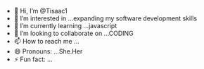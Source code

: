 - 👋 Hi, I’m @Tisaac1
- 👀 I’m interested in ...expanding my software development skills
- 🌱 I’m currently learning ...javascript
- 💞️ I’m looking to collaborate on ...CODING
- 📫 How to reach me ...
- 😄 Pronouns: ...She.Her
- ⚡ Fun fact: ...

<!---
Tisaac1/Tisaac1 is a ✨ special ✨ repository because its `README.md` (this file) appears on your GitHub profile.
You can click the Preview link to take a look at your changes.
--->
